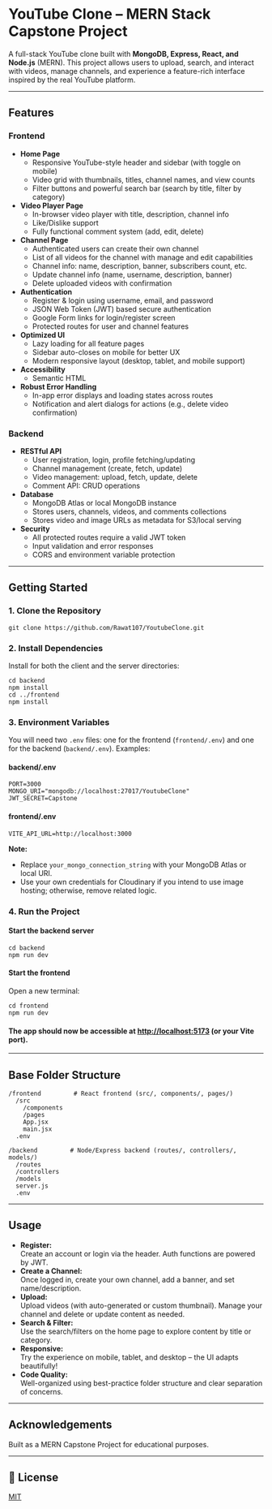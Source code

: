 ﻿# YouTube Clone – MERN Stack Capstone Project

A full-stack YouTube clone built with **MongoDB, Express, React, and Node.js** (MERN). This project allows users to upload, search, and interact with videos, manage channels, and experience a feature-rich interface inspired by the real YouTube platform.

---

## Features

### Frontend

- **Home Page**
  - Responsive YouTube-style header and sidebar (with toggle on mobile)
  - Video grid with thumbnails, titles, channel names, and view counts
  - Filter buttons and powerful search bar (search by title, filter by category)
- **Video Player Page**
  - In-browser video player with title, description, channel info
  - Like/Dislike support
  - Fully functional comment system (add, edit, delete)
- **Channel Page**
  - Authenticated users can create their own channel
  - List of all videos for the channel with manage and edit capabilities
  - Channel info: name, description, banner, subscribers count, etc.
  - Update channel info (name, username, description, banner)
  - Delete uploaded videos with confirmation
- **Authentication**
  - Register & login using username, email, and password
  - JSON Web Token (JWT) based secure authentication
  - Google Form links for login/register screen
  - Protected routes for user and channel features
- **Optimized UI**
  - Lazy loading for all feature pages
  - Sidebar auto-closes on mobile for better UX
  - Modern responsive layout (desktop, tablet, and mobile support)
- **Accessibility**
  - Semantic HTML
- **Robust Error Handling**
  - In-app error displays and loading states across routes
  - Notification and alert dialogs for actions (e.g., delete video confirmation)

### Backend

- **RESTful API**
  - User registration, login, profile fetching/updating
  - Channel management (create, fetch, update)
  - Video management: upload, fetch, update, delete
  - Comment API: CRUD operations
- **Database**
  - MongoDB Atlas or local MongoDB instance
  - Stores users, channels, videos, and comments collections
  - Stores video and image URLs as metadata for S3/local serving
- **Security**
  - All protected routes require a valid JWT token
  - Input validation and error responses
  - CORS and environment variable protection

---

## Getting Started

### 1. Clone the Repository

```
git clone https://github.com/Rawat107/YoutubeClone.git
```

### 2. Install Dependencies

Install for both the client and the server directories:

```
cd backend
npm install
cd ../frontend
npm install
```

### 3. Environment Variables

You will need two `.env` files: one for the frontend (`frontend/.env`) and one for the backend (`backend/.env`). Examples:

#### backend/.env

```
PORT=3000
MONGO_URI="mongodb://localhost:27017/YoutubeClone"
JWT_SECRET=Capstone

```

#### frontend/.env

```
VITE_API_URL=http://localhost:3000
```

**Note:**

- Replace `your_mongo_connection_string` with your MongoDB Atlas or local URI.
- Use your own credentials for Cloudinary if you intend to use image hosting; otherwise, remove related logic.

### 4. Run the Project

#### Start the backend server

```
cd backend
npm run dev
```

#### Start the frontend

Open a new terminal:

```
cd frontend
npm run dev
```

#### The app should now be accessible at [http://localhost:5173](http://localhost:5173) (or your Vite port).

---

## Base Folder Structure

```
/frontend         # React frontend (src/, components/, pages/)
  /src
    /components
    /pages
    App.jsx
    main.jsx
  .env

/backend         # Node/Express backend (routes/, controllers/, models/)
  /routes
  /controllers
  /models
  server.js
  .env
```

---

## Usage

- **Register:**  
  Create an account or login via the header. Auth functions are powered by JWT.
- **Create a Channel:**  
  Once logged in, create your own channel, add a banner, and set name/description.
- **Upload:**  
  Upload videos (with auto-generated or custom thumbnail). Manage your channel and delete or update content as needed.
- **Search & Filter:**  
  Use the search/filters on the home page to explore content by title or category.
- **Responsive:**  
  Try the experience on mobile, tablet, and desktop – the UI adapts beautifully!
- **Code Quality:**  
  Well-organized using best-practice folder structure and clear separation of concerns.

---

## Acknowledgements

Built as a MERN Capstone Project for educational purposes.

---

## 📄 License

[MIT](LICENSE)
